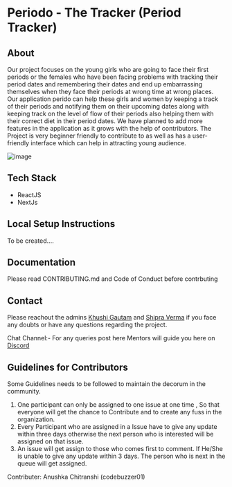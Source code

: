 # Periodo - The Tracker (Period Tracker)

## About
Our project focuses on the young girls who are going to face their first periods or the females who have been facing problems with tracking their period dates and remembering their dates and end up embarrassing themselves when they face their periods at wrong time at wrong places. Our application perido can help these girls and women by keeping a track of their periods and notifying them on their upcoming dates along with keeping track on the level of flow of their periods also helping them with their correct diet in their period dates. We have planned to add more features in the application as it grows with the help of contributors.
The Project is very beginner friendly to contribute to as well as has a user-friendly interface which can help in attracting young audience.

![image](https://user-images.githubusercontent.com/65439761/108522793-3367eb80-72f3-11eb-9ddb-08c49c1549e9.png)

## Tech Stack 
* ReactJS
* NextJs

## Local Setup Instructions

To be created....

## Documentation
Please read CONTRIBUTING.md and Code of Conduct before contrbuting

## Contact
Please reachout the admins [Khushi Gautam](https://khushishikhu.gtsb.io/) and [Shipra Verma](https://6002bd83fc21bdb414a1a7c3--aaishprafolio.netlify.app/) if you face any doubts or have any questions regarding the project.

Chat Channel:- For any queries post here Mentors will guide you here on [Discord](https://discord.com/channels/811724426965811210/815040260105961472) 


## Guidelines for Contributors
Some Guidelines needs to be followed to maintain the decorum in the community.
1. One participant can only be assigned to one issue at one time , So that everyone will get the chance to Contribute and to create any fuss in the organization.
2. Every Participant who are assigned in a Issue have to give any update within three days otherwise the next person who is interested will be assigned on that issue.
3. An issue will get assign to those who comes first to comment. If He/She is unable to give any update within 3 days. The person who is next in the queue will get assigned.

Contributer: Anushka Chitranshi (codebuzzer01)
